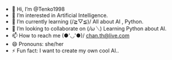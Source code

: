 - 👋 Hi, I’m @Tenko1998
- 👀 I’m interested in Artificial Intelligence.
- 🌱 I’m currently learning (/≧▽≦)/ All about AI , Python.
- 💞️ I’m looking to collaborate on (*/ω＼*) Learning Python about AI.
- 📫 How to reach me (●'◡'●)/ chan.th@live.com
- 😄 Pronouns: she/her
- ⚡ Fun fact: I want to create my own cool AI..

<!---
Tenko1998/Tenko1998 is a ✨ special ✨ repository because its `README.md` (this file) appears on your GitHub profile.
You can click the Preview link to take a look at your changes.
--->
